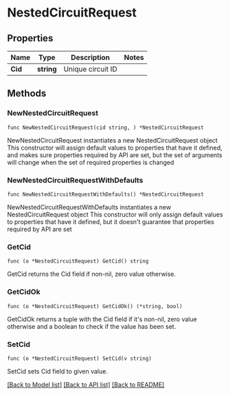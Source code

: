 # NestedCircuitRequest

## Properties

Name | Type | Description | Notes
------------ | ------------- | ------------- | -------------
**Cid** | **string** | Unique circuit ID | 

## Methods

### NewNestedCircuitRequest

`func NewNestedCircuitRequest(cid string, ) *NestedCircuitRequest`

NewNestedCircuitRequest instantiates a new NestedCircuitRequest object
This constructor will assign default values to properties that have it defined,
and makes sure properties required by API are set, but the set of arguments
will change when the set of required properties is changed

### NewNestedCircuitRequestWithDefaults

`func NewNestedCircuitRequestWithDefaults() *NestedCircuitRequest`

NewNestedCircuitRequestWithDefaults instantiates a new NestedCircuitRequest object
This constructor will only assign default values to properties that have it defined,
but it doesn't guarantee that properties required by API are set

### GetCid

`func (o *NestedCircuitRequest) GetCid() string`

GetCid returns the Cid field if non-nil, zero value otherwise.

### GetCidOk

`func (o *NestedCircuitRequest) GetCidOk() (*string, bool)`

GetCidOk returns a tuple with the Cid field if it's non-nil, zero value otherwise
and a boolean to check if the value has been set.

### SetCid

`func (o *NestedCircuitRequest) SetCid(v string)`

SetCid sets Cid field to given value.



[[Back to Model list]](../README.md#documentation-for-models) [[Back to API list]](../README.md#documentation-for-api-endpoints) [[Back to README]](../README.md)


